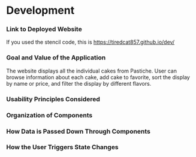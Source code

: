 # Development

### Link to Deployed Website
If you used the stencil code, this is https://tiredcat857.github.io/dev/

### Goal and Value of the Application
The website displays all the individual cakes from Pastiche. User can browse information about each cake, add cake to favorite, sort the display by name or price, and filter the display by different flavors.

### Usability Principles Considered

### Organization of Components

### How Data is Passed Down Through Components

### How the User Triggers State Changes

